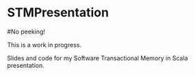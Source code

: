 STMPresentation
===============

#No peeking!

This is a work in progress.

Slides and code for my Software Transactional Memory in Scala presentation.
